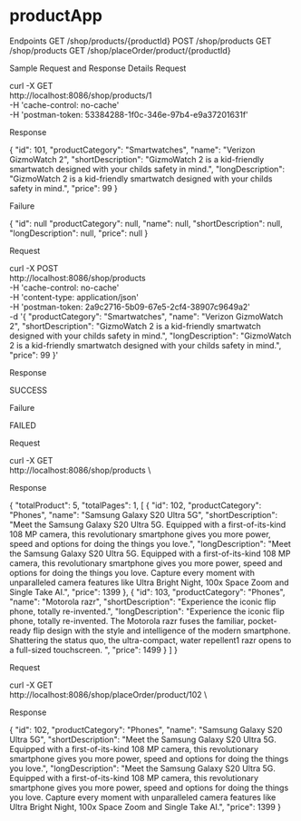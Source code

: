 # productApp
Endpoints
GET /shop/products/{productId}
POST /shop/products
GET /shop/products
GET /shop/placeOrder/product/{productId}

Sample Request and Response Details
Request

curl -X GET \
  http://localhost:8086/shop/products/1 \
  -H 'cache-control: no-cache' \
  -H 'postman-token: 53384288-1f0c-346e-97b4-e9a37201631f'

Response

{
	"id": 101,
	"productCategory": "Smartwatches",
	"name": "Verizon GizmoWatch 2",
	"shortDescription": "GizmoWatch 2 is a kid-friendly smartwatch designed with your childs safety in mind.",
	"longDescription": "GizmoWatch 2 is a kid-friendly smartwatch designed with your childs safety in mind.",
	"price": 99
}

Failure

{
    	"id": null
	"productCategory": null,
	"name": null,
	"shortDescription": null,
	"longDescription": null,
	"price": null
}

Request

curl -X POST \
  http://localhost:8086/shop/products \
  -H 'cache-control: no-cache' \
  -H 'content-type: application/json' \
  -H 'postman-token: 2a9c2716-5b09-67e5-2cf4-38907c9649a2' \
  -d '{
	"productCategory": "Smartwatches",
	"name": "Verizon GizmoWatch 2",
	"shortDescription": "GizmoWatch 2 is a kid-friendly smartwatch designed with your childs safety in mind.",
	"longDescription": "GizmoWatch 2 is a kid-friendly smartwatch designed with your childs safety in mind.",
	"price": 99
}'

Response

SUCCESS

Failure

FAILED

Request

curl -X GET \
  http://localhost:8086/shop/products \

Response

{
 "totalProduct": 5,
 "totalPages": 1,
[
    {
        "id": 102,
        "productCategory": "Phones",
        "name": "Samsung Galaxy S20 Ultra 5G",
        "shortDescription": "Meet the Samsung Galaxy S20 Ultra 5G. Equipped with a first-of-its-kind 108 MP camera, this revolutionary smartphone gives you more power, speed and options for doing the things you love.",
        "longDescription": "Meet the Samsung Galaxy S20 Ultra 5G. Equipped with a first-of-its-kind 108 MP camera, this revolutionary smartphone gives you more power, speed and options for doing the things you love. Capture every moment with unparalleled camera features like Ultra Bright Night, 100x Space Zoom and Single Take AI.",
        "price": 1399
    },
    {
        "id": 103,
        "productCategory": "Phones",
        "name": "Motorola razr",
        "shortDescription": "Experience the iconic flip phone, totally re-invented.",
        "longDescription": "Experience the iconic flip phone, totally re-invented. The Motorola razr fuses the familiar, pocket-ready flip design with the style and intelligence of the modern smartphone. Shattering the status quo, the ultra-compact, water repellent1 razr opens to a full-sized touchscreen. ",
        "price": 1499
    }
    ]
    }
    
    
Request

curl -X GET \
  http://localhost:8086/shop/placeOrder/product/102 \
 
 Response
 
  {
        "id": 102,
        "productCategory": "Phones",
        "name": "Samsung Galaxy S20 Ultra 5G",
        "shortDescription": "Meet the Samsung Galaxy S20 Ultra 5G. Equipped with a first-of-its-kind 108 MP camera, this revolutionary smartphone gives you more power, speed and options for doing the things you love.",
        "longDescription": "Meet the Samsung Galaxy S20 Ultra 5G. Equipped with a first-of-its-kind 108 MP camera, this revolutionary smartphone gives you more power, speed and options for doing the things you love. Capture every moment with unparalleled camera features like Ultra Bright Night, 100x Space Zoom and Single Take AI.",
        "price": 1399
    }

